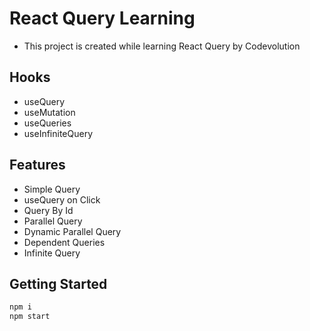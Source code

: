# React Query Learning

- This project is created while learning React Query by Codevolution

## Hooks

- useQuery
- useMutation
- useQueries
- useInfiniteQuery

## Features

- Simple Query
- useQuery on Click
- Query By Id
- Parallel Query
- Dynamic Parallel Query
- Dependent Queries
- Infinite Query

## Getting Started

```bash
npm i
npm start
```
